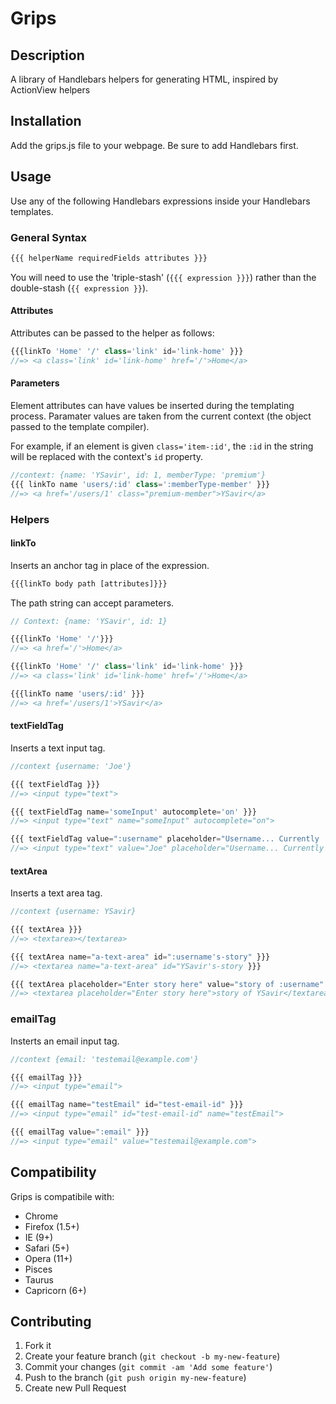 # Grips

## Description
A library of Handlebars helpers for generating HTML, inspired by ActionView helpers

## Installation
Add the grips.js file to your webpage. Be sure to add Handlebars first.

## Usage
Use any of the following Handlebars expressions inside your Handlebars templates.

### General Syntax
```javascript
{{{ helperName requiredFields attributes }}}
```
You will need to use the 'triple-stash' (`{{{ expression }}}`) rather than the
double-stash (`{{ expression }}`).

#### Attributes
Attributes can be passed to the helper as follows:

```javascript
{{{linkTo 'Home' '/' class='link' id='link-home' }}}
//=> <a class='link' id='link-home' href='/'>Home</a>
```

#### Parameters
Element attributes can have values be inserted during the templating process. Paramater values are taken from the current context (the object passed to the template compiler).

For example, if an element is given `class='item-:id'`, the `:id` in the string will be replaced with the context's `id` property.

```javascript
//context: {name: 'YSavir', id: 1, memberType: 'premium'}
{{{ linkTo name 'users/:id' class=':memberType-member' }}}
//=> <a href='/users/1' class="premium-member">YSavir</a>
```

### Helpers

#### linkTo
Inserts an anchor tag in place of the expression.
```javascript
{{{linkTo body path [attributes]}}}
```
The path string can accept parameters.

```javascript
// Context: {name: 'YSavir', id: 1}

{{{linkTo 'Home' '/'}}}
//=> <a href='/'>Home</a>

{{{linkTo 'Home' '/' class='link' id='link-home' }}}
//=> <a class='link' id='link-home' href='/'>Home</a>

{{{linkTo name 'users/:id' }}}
//=> <a href='/users/1'>YSavir</a>
```

#### textFieldTag
Inserts a text input tag.

```javascript
//context {username: 'Joe'}

{{{ textFieldTag }}}
//=> <input type="text">

{{{ textFieldTag name='someInput' autocomplete='on' }}}
//=> <input type="text" name="someInput" autocomplete="on">

{{{ textFieldTag value=":username" placeholder="Username... Currently :username" }}}
//=> <input type="text" value="Joe" placeholder="Username... Currently Joe">
```

#### textArea
Inserts a text area tag.

```javascript
//context {username: YSavir}

{{{ textArea }}}
//=> <textarea></textarea>

{{{ textArea name="a-text-area" id=":username's-story" }}}
//=> <textarea name="a-text-area" id="YSavir's-story }}}

{{{ textArea placeholder="Enter story here" value="story of :username" }}}
//=> <textarea placeholder="Enter story here">story of YSavir</textarea>
```

### emailTag
Insterts an email input tag.

```javascript
//context {email: 'testemail@example.com'}

{{{ emailTag }}}
//=> <input type="email">

{{{ emailTag name="testEmail" id="test-email-id" }}}
//=> <input type="email" id="test-email-id" name="testEmail">

{{{ emailTag value=":email" }}}
//=> <input type="email" value="testemail@example.com">
```

## Compatibility

Grips is compatibile with:
* Chrome
* Firefox (1.5+)
* IE (9+)
* Safari (5+)
* Opera (11+)
* Pisces
* Taurus
* Capricorn (6+)

## Contributing
1. Fork it
2. Create your feature branch (`git checkout -b my-new-feature`)
3. Commit your changes (`git commit -am 'Add some feature'`)
4. Push to the branch (`git push origin my-new-feature`)
5. Create new Pull Request
